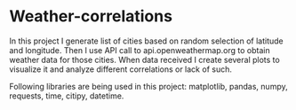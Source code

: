 # Weather-correlations
In this project I generate list of cities based on random selection of latitude and longitude. Then I use API call to api.openweathermap.org to obtain weather data for those cities. When data received I create several plots to visualize it and analyze different correlations or lack of such. 

Following libraries are being used in this project: matplotlib, pandas, numpy, requests, time, citipy, datetime.

